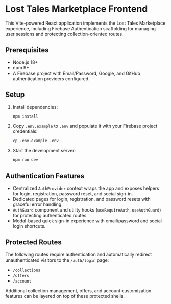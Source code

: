 # Lost Tales Marketplace Frontend

This Vite-powered React application implements the Lost Tales Marketplace experience, including Firebase Authentication scaffolding for managing user sessions and protecting collection-oriented routes.

## Prerequisites

- Node.js 18+
- npm 9+
- A Firebase project with Email/Password, Google, and GitHub authentication providers configured.

## Setup

1. Install dependencies:

   ```bash
   npm install
   ```

2. Copy `.env.example` to `.env` and populate it with your Firebase project credentials:

   ```bash
   cp .env.example .env
   ```

3. Start the development server:

   ```bash
   npm run dev
   ```

## Authentication Features

- Centralized `AuthProvider` context wraps the app and exposes helpers for login, registration, password reset, and social sign-in.
- Dedicated pages for login, registration, and password resets with graceful error handling.
- `AuthGuard` component and utility hooks (`useRequireAuth`, `useAuthGuard`) for protecting authenticated routes.
- Modal-based quick sign-in experience with email/password and social login shortcuts.

## Protected Routes

The following routes require authentication and automatically redirect unauthenticated visitors to the `/auth/login` page:

- `/collections`
- `/offers`
- `/account`

Additional collection management, offers, and account customization features can be layered on top of these protected shells.
